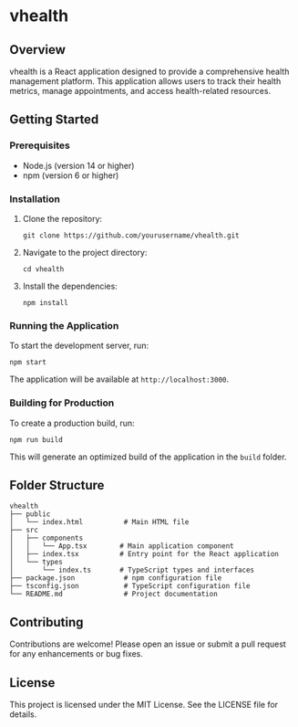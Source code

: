 # vhealth

## Overview
vhealth is a React application designed to provide a comprehensive health management platform. This application allows users to track their health metrics, manage appointments, and access health-related resources.

## Getting Started

### Prerequisites
- Node.js (version 14 or higher)
- npm (version 6 or higher)

### Installation
1. Clone the repository:
   ```
   git clone https://github.com/yourusername/vhealth.git
   ```
2. Navigate to the project directory:
   ```
   cd vhealth
   ```
3. Install the dependencies:
   ```
   npm install
   ```

### Running the Application
To start the development server, run:
```
npm start
```
The application will be available at `http://localhost:3000`.

### Building for Production
To create a production build, run:
```
npm run build
```
This will generate an optimized build of the application in the `build` folder.

## Folder Structure
```
vhealth
├── public
│   └── index.html          # Main HTML file
├── src
│   ├── components
│   │   └── App.tsx        # Main application component
│   ├── index.tsx          # Entry point for the React application
│   └── types
│       └── index.ts       # TypeScript types and interfaces
├── package.json            # npm configuration file
├── tsconfig.json           # TypeScript configuration file
└── README.md               # Project documentation
```

## Contributing
Contributions are welcome! Please open an issue or submit a pull request for any enhancements or bug fixes.

## License
This project is licensed under the MIT License. See the LICENSE file for details.